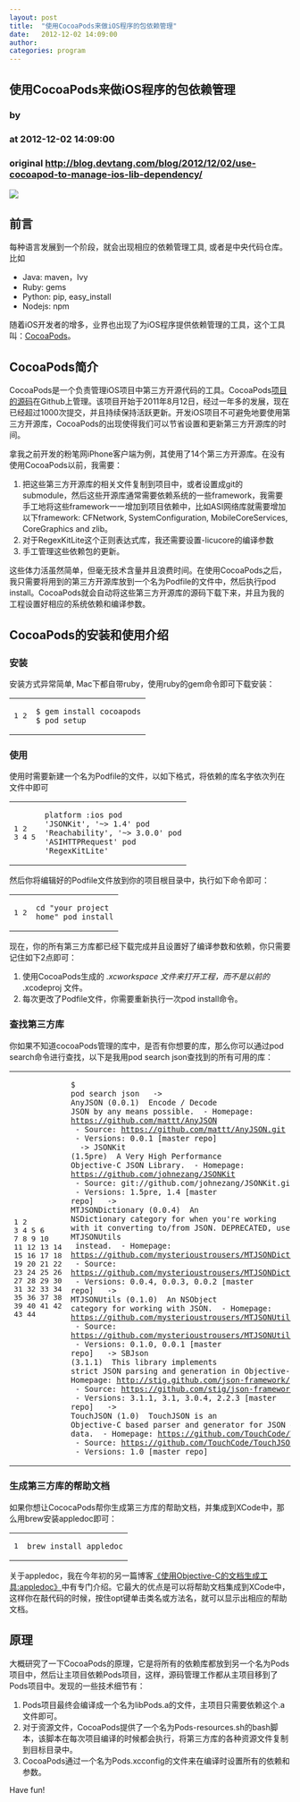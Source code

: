 ```yaml
---
layout: post
title:  "使用CocoaPods来做iOS程序的包依赖管理"
date:   2012-12-02 14:09:00
author: 
categories: program
---
```


## 使用CocoaPods来做iOS程序的包依赖管理
### by 
### at 2012-12-02 14:09:00
### original <http://blog.devtang.com/blog/2012/12/02/use-cocoapod-to-manage-ios-lib-dependency/>

<p><img src="http://blog.devtang.com/images/cocoapods-logo.png"></p>

<h2>前言</h2>

<p>每种语言发展到一个阶段，就会出现相应的依赖管理工具, 或者是中央代码仓库。比如</p>

<ul>
<li>Java: maven，Ivy</li>
<li>Ruby: gems</li>
<li>Python: pip, easy_install</li>
<li>Nodejs: npm</li>
</ul>


<p>随着iOS开发者的增多，业界也出现了为iOS程序提供依赖管理的工具，这个工具叫：<a href="http://cocoapods.org/">CocoaPods</a>。</p>




<h2>CocoaPods简介</h2>

<p>CocoaPods是一个负责管理iOS项目中第三方开源代码的工具。CocoaPods<a href="https://github.com/CocoaPods/CocoaPods">项目的源码</a>在Github上管理。该项目开始于2011年8月12日，经过一年多的发展，现在已经超过1000次提交，并且持续保持活跃更新。开发iOS项目不可避免地要使用第三方开源库，CocoaPods的出现使得我们可以节省设置和更新第三方开源库的时间。</p>

<p>拿我之前开发的粉笔网iPhone客户端为例，其使用了14个第三方开源库。在没有使用CocoaPods以前，我需要：</p>

<ol>
<li>把这些第三方开源库的相关文件复制到项目中，或者设置成git的submodule，然后这些开源库通常需要依赖系统的一些framework，我需要手工地将这些framework一一增加到项目依赖中，比如ASI网络库就需要增加以下framework: CFNetwork, SystemConfiguration, MobileCoreServices, CoreGraphics and zlib。</li>
<li>对于RegexKitLite这个正则表达式库，我还需要设置-licucore的编译参数</li>
<li>手工管理这些依赖包的更新。</li>
</ol>


<p>这些体力活虽然简单，但毫无技术含量并且浪费时间。在使用CocoaPods之后，我只需要将用到的第三方开源库放到一个名为Podfile的文件中，然后执行pod install。CocoaPods就会自动将这些第三方开源库的源码下载下来，并且为我的工程设置好相应的系统依赖和编译参数。</p>

<h2>CocoaPods的安装和使用介绍</h2>

<h3>安装</h3>

<p>安装方式异常简单, Mac下都自带ruby，使用ruby的gem命令即可下载安装：</p>

<span></span><div><table><tr><td><pre><span>1</span>
<span>2</span>
</pre></td><td><pre><code><span><span>$ </span>gem install cocoapods
</span><span><span>$ </span>pod setup
</span></code></pre></td></tr></table></div>


<h3>使用</h3>

<p>使用时需要新建一个名为Podfile的文件，以如下格式，将依赖的库名字依次列在文件中即可</p>

<span></span><div><table><tr><td><pre><span>1</span>
<span>2</span>
<span>3</span>
<span>4</span>
<span>5</span>
</pre></td><td><pre><code><span>platform :ios
</span><span>pod <span>&#39;JSONKit&#39;</span>,       <span>&#39;~&gt; 1.4&#39;</span>
</span><span>pod <span>&#39;Reachability&#39;</span>,  <span>&#39;~&gt; 3.0.0&#39;</span>
</span><span>pod <span>&#39;ASIHTTPRequest&#39;</span>
</span><span>pod <span>&#39;RegexKitLite&#39;</span>
</span></code></pre></td></tr></table></div>


<p>然后你将编辑好的Podfile文件放到你的项目根目录中，执行如下命令即可：</p>

<span></span><div><table><tr><td><pre><span>1</span>
<span>2</span>
</pre></td><td><pre><code><span><span>cd</span> <span>&quot;your project home&quot;</span>
</span><span>pod install
</span></code></pre></td></tr></table></div>


<p>现在，你的所有第三方库都已经下载完成并且设置好了编译参数和依赖，你只需要记住如下2点即可：</p>

<ol>
<li>使用CocoaPods生成的 <em>.xcworkspace 文件来打开工程，而不是以前的 </em>.xcodeproj 文件。</li>
<li>每次更改了Podfile文件，你需要重新执行一次pod install命令。</li>
</ol>


<h3>查找第三方库</h3>

<p>你如果不知道cocoaPods管理的库中，是否有你想要的库，那么你可以通过pod search命令进行查找，以下是我用pod search json查找到的所有可用的库：</p>

<span></span><div><table><tr><td><pre><span>1</span>
<span>2</span>
<span>3</span>
<span>4</span>
<span>5</span>
<span>6</span>
<span>7</span>
<span>8</span>
<span>9</span>
<span>10</span>
<span>11</span>
<span>12</span>
<span>13</span>
<span>14</span>
<span>15</span>
<span>16</span>
<span>17</span>
<span>18</span>
<span>19</span>
<span>20</span>
<span>21</span>
<span>22</span>
<span>23</span>
<span>24</span>
<span>25</span>
<span>26</span>
<span>27</span>
<span>28</span>
<span>29</span>
<span>30</span>
<span>31</span>
<span>32</span>
<span>33</span>
<span>34</span>
<span>35</span>
<span>36</span>
<span>37</span>
<span>38</span>
<span>39</span>
<span>40</span>
<span>41</span>
<span>42</span>
<span>43</span>
<span>44</span>
</pre></td><td><pre><code><span><span>$ </span>pod search json
</span><span>
</span><span>
</span><span>-&gt; AnyJSON <span>(</span>0.0.1<span>)</span>
</span><span>   Encode / Decode JSON by any means possible.
</span><span>   - Homepage: https://github.com/mattt/AnyJSON
</span><span>   - Source:   https://github.com/mattt/AnyJSON.git
</span><span>   - Versions: 0.0.1 <span>[</span>master repo<span>]</span>
</span><span>
</span><span>
</span><span>-&gt; JSONKit <span>(</span>1.5pre<span>)</span>
</span><span>   A Very High Performance Objective-C JSON Library.
</span><span>   - Homepage: https://github.com/johnezang/JSONKit
</span><span>   - Source:   git://github.com/johnezang/JSONKit.git
</span><span>   - Versions: 1.5pre, 1.4 <span>[</span>master repo<span>]</span>
</span><span>
</span><span>
</span><span>-&gt; MTJSONDictionary <span>(</span>0.0.4<span>)</span>
</span><span>   An NSDictionary category <span>for </span>when you<span>&#39;</span>re working with it converting to/from JSON. DEPRECATED, use MTJSONUtils
</span><span>   instead.
</span><span>   - Homepage: https://github.com/mysterioustrousers/MTJSONDictionary.git
</span><span>   - Source:   https://github.com/mysterioustrousers/MTJSONDictionary.git
</span><span>   - Versions: 0.0.4, 0.0.3, 0.0.2 <span>[</span>master repo<span>]</span>
</span><span>
</span><span>
</span><span>-&gt; MTJSONUtils <span>(</span>0.1.0<span>)</span>
</span><span>   An NSObject category <span>for </span>working with JSON.
</span><span>   - Homepage: https://github.com/mysterioustrousers/MTJSONUtils.git
</span><span>   - Source:   https://github.com/mysterioustrousers/MTJSONUtils.git
</span><span>   - Versions: 0.1.0, 0.0.1 <span>[</span>master repo<span>]</span>
</span><span>
</span><span>
</span><span>-&gt; SBJson <span>(</span>3.1.1<span>)</span>
</span><span>   This library implements strict JSON parsing and generation in Objective-C.
</span><span>   - Homepage: http://stig.github.com/json-framework/
</span><span>   - Source:   https://github.com/stig/json-framework.git
</span><span>   - Versions: 3.1.1, 3.1, 3.0.4, 2.2.3 <span>[</span>master repo<span>]</span>
</span><span>
</span><span>
</span><span>-&gt; TouchJSON <span>(</span>1.0<span>)</span>
</span><span>   TouchJSON is an Objective-C based parser and generator <span>for </span>JSON encoded data.
</span><span>   - Homepage: https://github.com/TouchCode/TouchJSON
</span><span>   - Source:   https://github.com/TouchCode/TouchJSON.git
</span><span>   - Versions: 1.0 <span>[</span>master repo<span>]</span>
</span></code></pre></td></tr></table></div>


<h3>生成第三方库的帮助文档</h3>

<p>如果你想让CococaPods帮你生成第三方库的帮助文档，并集成到XCode中，那么用brew安装appledoc即可：</p>

<span></span><div><table><tr><td><pre><span>1</span>
</pre></td><td><pre><code><span>brew install appledoc
</span></code></pre></td></tr></table></div>


<p>关于appledoc，我在今年初的另一篇博客<a href="http://blog.devtang.com/blog/2012/02/01/use-appledoc-to-generate-xcode-doc/">《使用Objective-C的文档生成工具:appledoc》</a>中有专门介绍。它最大的优点是可以将帮助文档集成到XCode中，这样你在敲代码的时候，按住opt键单击类名或方法名，就可以显示出相应的帮助文档。</p>

<h2>原理</h2>

<p>大概研究了一下CocoaPods的原理，它是将所有的依赖库都放到另一个名为Pods项目中，然后让主项目依赖Pods项目，这样，源码管理工作都从主项目移到了Pods项目中。发现的一些技术细节有：</p>

<ol>
<li>Pods项目最终会编译成一个名为libPods.a的文件，主项目只需要依赖这个.a文件即可。</li>
<li>对于资源文件，CocoaPods提供了一个名为Pods-resources.sh的bash脚本，该脚本在每次项目编译的时候都会执行，将第三方库的各种资源文件复制到目标目录中。</li>
<li>CocoaPods通过一个名为Pods.xcconfig的文件来在编译时设置所有的依赖和参数。</li>
</ol>


<p>Have fun!</p>